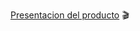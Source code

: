 [Presentacion del producto](https://drive.google.com/file/d/1vBw0LqHMNIvSMpMlgkJ-T4tBvF-jF37C/view?usp=sharing) 🎬
